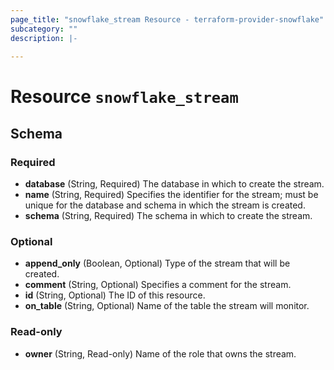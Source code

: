 ```yaml
---
page_title: "snowflake_stream Resource - terraform-provider-snowflake"
subcategory: ""
description: |-
  
---
```


# Resource `snowflake_stream`





## Schema

### Required

- **database** (String, Required) The database in which to create the stream.
- **name** (String, Required) Specifies the identifier for the stream; must be unique for the database and schema in which the stream is created.
- **schema** (String, Required) The schema in which to create the stream.

### Optional

- **append_only** (Boolean, Optional) Type of the stream that will be created.
- **comment** (String, Optional) Specifies a comment for the stream.
- **id** (String, Optional) The ID of this resource.
- **on_table** (String, Optional) Name of the table the stream will monitor.

### Read-only

- **owner** (String, Read-only) Name of the role that owns the stream.


